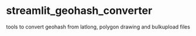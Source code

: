 # streamlit_geohash_converter
 tools to convert geohash from latlong, polygon drawing and bulkupload files
